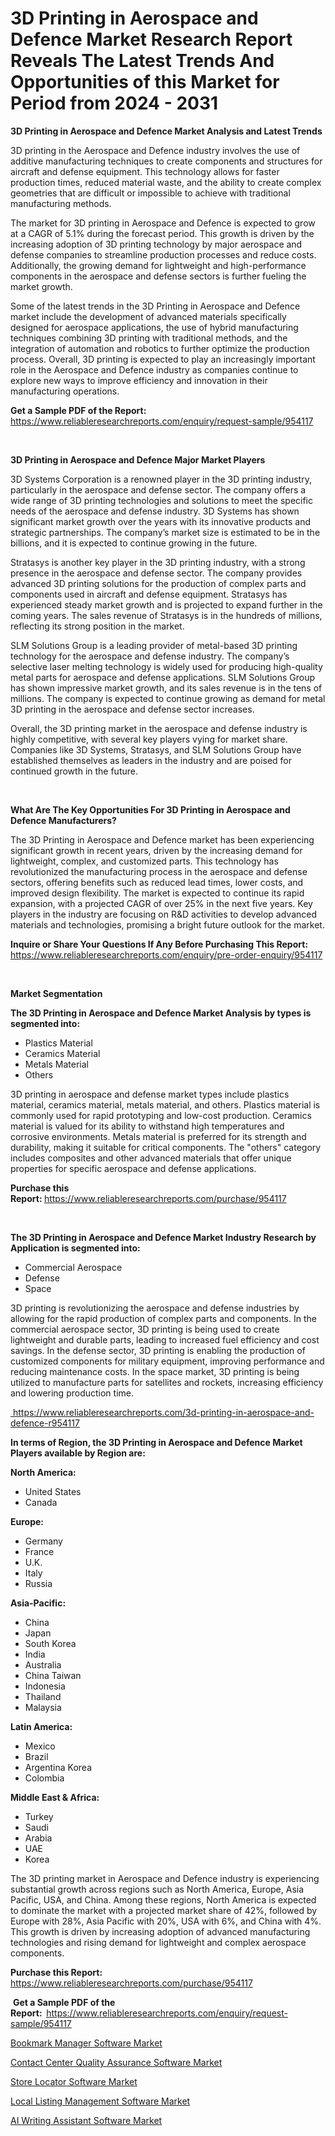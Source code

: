 <p><h1>3D Printing in Aerospace and Defence Market Research Report Reveals The Latest Trends And Opportunities of this Market for Period from 2024 - 2031</h1></p><p><strong>3D Printing in Aerospace and Defence Market Analysis and Latest Trends</strong></p>
<p><p>3D printing in the Aerospace and Defence industry involves the use of additive manufacturing techniques to create components and structures for aircraft and defense equipment. This technology allows for faster production times, reduced material waste, and the ability to create complex geometries that are difficult or impossible to achieve with traditional manufacturing methods.</p><p>The market for 3D printing in Aerospace and Defence is expected to grow at a CAGR of 5.1% during the forecast period. This growth is driven by the increasing adoption of 3D printing technology by major aerospace and defense companies to streamline production processes and reduce costs. Additionally, the growing demand for lightweight and high-performance components in the aerospace and defense sectors is further fueling the market growth.</p><p>Some of the latest trends in the 3D Printing in Aerospace and Defence market include the development of advanced materials specifically designed for aerospace applications, the use of hybrid manufacturing techniques combining 3D printing with traditional methods, and the integration of automation and robotics to further optimize the production process. Overall, 3D printing is expected to play an increasingly important role in the Aerospace and Defence industry as companies continue to explore new ways to improve efficiency and innovation in their manufacturing operations.</p></p>
<p><strong>Get a Sample PDF of the Report:&nbsp;</strong> <a href="https://www.reliableresearchreports.com/enquiry/request-sample/954117">https://www.reliableresearchreports.com/enquiry/request-sample/954117</a></p>
<p>&nbsp;</p>
<p><strong>3D Printing in Aerospace and Defence Major Market Players</strong></p>
<p><p>3D Systems Corporation is a renowned player in the 3D printing industry, particularly in the aerospace and defense sector. The company offers a wide range of 3D printing technologies and solutions to meet the specific needs of the aerospace and defense industry. 3D Systems has shown significant market growth over the years with its innovative products and strategic partnerships. The company’s market size is estimated to be in the billions, and it is expected to continue growing in the future.</p><p>Stratasys is another key player in the 3D printing industry, with a strong presence in the aerospace and defense sector. The company provides advanced 3D printing solutions for the production of complex parts and components used in aircraft and defense equipment. Stratasys has experienced steady market growth and is projected to expand further in the coming years. The sales revenue of Stratasys is in the hundreds of millions, reflecting its strong position in the market.</p><p>SLM Solutions Group is a leading provider of metal-based 3D printing technology for the aerospace and defense industry. The company’s selective laser melting technology is widely used for producing high-quality metal parts for aerospace and defense applications. SLM Solutions Group has shown impressive market growth, and its sales revenue is in the tens of millions. The company is expected to continue growing as demand for metal 3D printing in the aerospace and defense sector increases.</p><p>Overall, the 3D printing market in the aerospace and defense industry is highly competitive, with several key players vying for market share. Companies like 3D Systems, Stratasys, and SLM Solutions Group have established themselves as leaders in the industry and are poised for continued growth in the future.</p></p>
<p>&nbsp;</p>
<p><strong>What Are The Key Opportunities For 3D Printing in Aerospace and Defence Manufacturers?</strong></p>
<p><p>The 3D Printing in Aerospace and Defence market has been experiencing significant growth in recent years, driven by the increasing demand for lightweight, complex, and customized parts. This technology has revolutionized the manufacturing process in the aerospace and defense sectors, offering benefits such as reduced lead times, lower costs, and improved design flexibility. The market is expected to continue its rapid expansion, with a projected CAGR of over 25% in the next five years. Key players in the industry are focusing on R&D activities to develop advanced materials and technologies, promising a bright future outlook for the market.</p></p>
<p><strong>Inquire or Share Your Questions If Any Before Purchasing This Report:</strong> <a href="https://www.reliableresearchreports.com/enquiry/pre-order-enquiry/954117">https://www.reliableresearchreports.com/enquiry/pre-order-enquiry/954117</a></p>
<p>&nbsp;</p>
<p><strong>Market Segmentation</strong></p>
<p><strong>The 3D Printing in Aerospace and Defence Market Analysis by types is segmented into:</strong></p>
<p><ul><li>Plastics Material</li><li>Ceramics Material</li><li>Metals Material</li><li>Others</li></ul></p>
<p><p>3D printing in aerospace and defense market types include plastics material, ceramics material, metals material, and others. Plastics material is commonly used for rapid prototyping and low-cost production. Ceramics material is valued for its ability to withstand high temperatures and corrosive environments. Metals material is preferred for its strength and durability, making it suitable for critical components. The "others" category includes composites and other advanced materials that offer unique properties for specific aerospace and defense applications.</p></p>
<p><strong>Purchase this Report:&nbsp;</strong><a href="https://www.reliableresearchreports.com/purchase/954117">https://www.reliableresearchreports.com/purchase/954117</a></p>
<p>&nbsp;</p>
<p><strong>The 3D Printing in Aerospace and Defence Market Industry Research by Application is segmented into:</strong></p>
<p><ul><li>Commercial Aerospace</li><li>Defense</li><li>Space</li></ul></p>
<p><p>3D printing is revolutionizing the aerospace and defense industries by allowing for the rapid production of complex parts and components. In the commercial aerospace sector, 3D printing is being used to create lightweight and durable parts, leading to increased fuel efficiency and cost savings. In the defense sector, 3D printing is enabling the production of customized components for military equipment, improving performance and reducing maintenance costs. In the space market, 3D printing is being utilized to manufacture parts for satellites and rockets, increasing efficiency and lowering production time.</p></p>
<p><a href="https://www.reliableresearchreports.com/3d-printing-in-aerospace-and-defence-r954117">&nbsp;https://www.reliableresearchreports.com/3d-printing-in-aerospace-and-defence-r954117</a></p>
<p><strong>In terms of Region, the 3D Printing in Aerospace and Defence Market Players available by Region are:</strong></p>
<p>
    <p> <strong> North America: </strong>
        <ul>
            <li>United States</li>
            <li>Canada</li>
        </ul>
        </p> 
    <p> <strong> Europe: </strong>
        <ul>
            <li>Germany</li>
            <li>France</li>
            <li>U.K.</li>
            <li>Italy</li>
            <li>Russia</li>
        </ul>
        </p> 
    <p> <strong> Asia-Pacific: </strong>
        <ul>
            <li>China</li>
            <li>Japan</li>
            <li>South Korea</li>
            <li>India</li>
            <li>Australia</li>
            <li>China Taiwan</li>
            <li>Indonesia</li>
            <li>Thailand</li>
            <li>Malaysia</li>
        </ul>
        </p> 
    <p> <strong> Latin America: </strong>
        <ul>
            <li>Mexico</li>
            <li>Brazil</li>
            <li>Argentina Korea</li>
            <li>Colombia</li>
        </ul>
        </p> 
    <p> <strong> Middle East & Africa: </strong>
        <ul>
            <li>Turkey</li>
            <li>Saudi</li>
            <li>Arabia</li>
            <li>UAE</li>
            <li>Korea</li>
        </ul>
    </p>
    </p>
<p><p>The 3D printing market in Aerospace and Defence industry is experiencing substantial growth across regions such as North America, Europe, Asia Pacific, USA, and China. Among these regions, North America is expected to dominate the market with a projected market share of 42%, followed by Europe with 28%, Asia Pacific with 20%, USA with 6%, and China with 4%. This growth is driven by increasing adoption of advanced manufacturing technologies and rising demand for lightweight and complex aerospace components.</p></p>
<p><strong>Purchase this Report: </strong><a href="https://www.reliableresearchreports.com/purchase/954117">https://www.reliableresearchreports.com/purchase/954117</a></p>
<p>&nbsp;<strong>Get a Sample PDF of the Report:&nbsp;&nbsp;</strong><a href="https://www.reliableresearchreports.com/enquiry/request-sample/954117">https://www.reliableresearchreports.com/enquiry/request-sample/954117</a></p>
<p><strong></strong></p>
<p><p><a href="https://github.com/pizolina/Market-Research-Report-List-5/blob/main/bookmark-manager-software-market.md">Bookmark Manager Software Market</a></p><p><a href="https://github.com/Raeloodard576457/Market-Research-Report-List-1/blob/main/contact-center-quality-assurance-software-market.md">Contact Center Quality Assurance Software Market</a></p><p><a href="https://github.com/eugeneKim6262/Market-Research-Report-List-1/blob/main/store-locator-software-market.md">Store Locator Software Market</a></p><p><a href="https://github.com/qqkvdkuc33/Market-Research-Report-List-1/blob/main/local-listing-management-software-market.md">Local Listing Management Software Market</a></p><p><a href="https://github.com/markmellon1/Market-Research-Report-List-1/blob/main/ai-writing-assistant-software-market.md">AI Writing Assistant Software Market</a></p></p>
